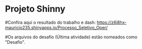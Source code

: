 # Projeto Shinny

#Confira aqui o resultado do trabalho e dash:  https://z6i8hx-mauricio235.shinyapps.io/Processo_Seletivo_Oper/

#Os arquivos do desafio (Última atividade) estão nomeados como "Desafio". 
